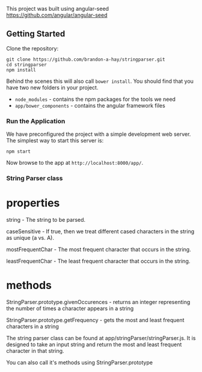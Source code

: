 This project was built using angular-seed https://github.com/angular/angular-seed

## Getting Started

Clone the repository:

```
git clone https://github.com/brandon-a-hay/stringparser.git
cd stringparser
npm install
```

Behind the scenes this will also call `bower install`.  You should find that you have two new
folders in your project.

* `node_modules` - contains the npm packages for the tools we need
* `app/bower_components` - contains the angular framework files

### Run the Application

We have preconfigured the project with a simple development web server.  The simplest way to start
this server is:

```
npm start
```

Now browse to the app at `http://localhost:8000/app/`.

### String Parser class

# properties

string - The string to be parsed.

caseSensitive - If true, then we treat different cased characters in the string as unique (a vs. A).

mostFrequentChar - The most frequent character that occurs in the string.

leastFrequentChar - The least frequent character that occurs in the string.

# methods

StringParser.prototype.givenOccurences - returns an integer representing the number of times a character appears in a string

StringParser.prototype.getFrequency - gets the most and least frequent characters in a string

The string parser class can be found at app/stringParser/stringParser.js. It is designed to take an input string and return the most and least frequent character in that string.

You can also call it's methods using StringParser.prototype

